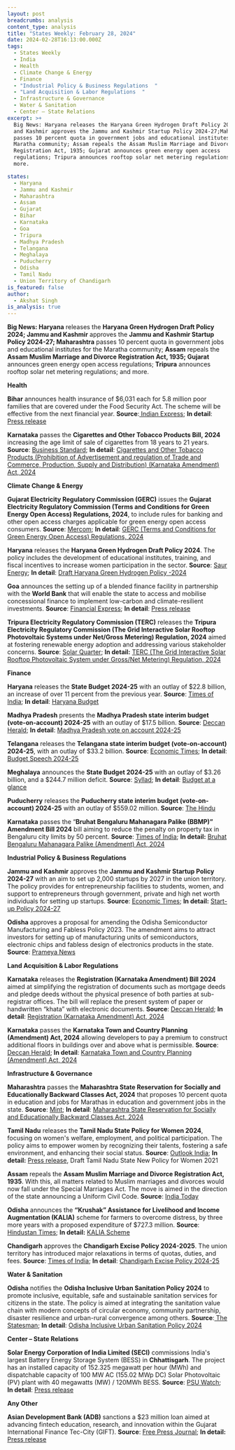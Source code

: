 ```yaml
---
layout: post
breadcrumbs: analysis
content_type: analysis
title: "States Weekly: February 28, 2024"
date: 2024-02-28T16:13:00.000Z
tags:
  - States Weekly
  - India
  - Health 
  - Climate Change & Energy
  - Finance
  - "Industrial Policy & Business Regulations  "
  - "Land Acquisition & Labor Regulations  "
  - Infrastructure & Governance 
  - Water & Sanitation
  - Center – State Relations 
excerpt: >+
  Big News: Haryana releases the Haryana Green Hydrogen Draft Policy 2024; Jammu
  and Kashmir approves the Jammu and Kashmir Startup Policy 2024-27;Maharashtra
  passes 10 percent quota in government jobs and educational institutes for the
  Maratha community; Assam repeals the Assam Muslim Marriage and Divorce
  Registration Act, 1935; Gujarat announces green energy open access
  regulations; Tripura announces rooftop solar net metering regulations; and
  more.

states:
  - Haryana
  - Jammu and Kashmir
  - Maharashtra
  - Assam
  - Gujarat
  - Bihar
  - Karnataka
  - Goa
  - Tripura
  - Madhya Pradesh
  - Telangana
  - Meghalaya
  - Puducherry
  - Odisha
  - Tamil Nadu
  - Union Territory of Chandigarh
is_featured: false
author:
  - Akshat Singh
is_analysis: true
---
```

**Big News: Haryana** releases the **Haryana Green Hydrogen Draft Policy 2024; Jammu and Kashmir** approves the **Jammu and Kashmir Startup Policy 2024-27; Maharashtra** passes 10 percent quota in government jobs and educational institutes for the Maratha community; **Assam** repeals the **Assam Muslim Marriage and Divorce Registration Act, 1935; Gujarat** announces green energy open access regulations; **Tripura** announces rooftop solar net metering regulations; and more.



**Health** 

**Bihar** announces health insurance of $6,031 each for 5.8 million poor families that are covered under the Food Security Act. The scheme will be effective from the next financial year. **Source**:[ Indian Express](https://indianexpress.com/article/cities/patna/bihar-government-rs-5-lakh-health-insurance-to-58-lakh-families-under-food-security-scheme-9173749/); **In detail**: [Press release](https://newsonair.gov.in/News?title=Bihar-Govt-decides-to-provide-free-treatment-up-to-Rs-5-lakh-to-all-Ration-Card-holders&id=437840)



**Karnataka** passes the **Cigarettes and Other Tobacco Products Bill, 2024** increasing the age limit of sale of cigarettes from 18 years to 21 years. **Source**: [Business Standard](https://www.business-standard.com/industry/news/karnataka-govt-passes-bill-to-set-age-limit-for-sale-of-cigarettes-to-21-124022200066_1.html); **In detail**: [Cigarettes and Other Tobacco Products (Prohibition of Advertisement and regulation of Trade and Commerce, Production, Supply and Distribution) (Karnataka Amendment) Act, 2024](https://kla.kar.nic.in/assembly/bills/bill1630_16.pdf)



**Climate Change & Energy**

**Gujarat Electricity Regulatory Commission (GERC)** issues the **Gujarat Electricity Regulatory Commission (Terms and Conditions for Green Energy Open Access) Regulations, 2024**, to include rules for banking and other open access charges applicable for green energy open access consumers. **Source**: [Mercom](https://www.mercomindia.com/gujarat-rules-green-open-access); **In detail**: [GERC (Terms and Conditions for Green Energy Open Access) Regulations, 2024](https://gercin.org/wp-content/uploads/2024/02/GERC-Terms-and-Conditions-for-Green-Energy-Open-Access-Regulations2024.pdf)



**Haryana** releases the **Haryana Green Hydrogen Draft Policy 2024**. The policy includes the development of educational institutes, training, and fiscal incentives to increase women participation in the sector. **Source**: [Saur Energy](https://www.saurenergy.com/solar-energy-news/draft-haryana-green-hydrogen-policy-aims-to-bring-gender-parity); **In detail**: [Draft Haryana Green Hydrogen Policy -2024](http://www.indiaenvironmentportal.org.in/files/file/draft%20haryana%20green%20hydrogen%20policy%202024.pdf)

[](http://www.indiaenvironmentportal.org.in/files/file/draft%20haryana%20green%20hydrogen%20policy%202024.pdf)

**Goa** announces the setting up of a blended finance facility in partnership with the **World Bank** that will enable the state to access and mobilise concessional finance to implement low-carbon and climate-resilient investments. **Source**: [Financial Express](https://www.financialexpress.com/business/sustainability-goa-government-world-bank-collaborate-for-blended-finance-facility-for-climate-resilience-3399873/); **In detail**: [Press release](https://dip.goa.gov.in/2024/02/20/goa-govt-sets-up-blended-finance-facility-for-climate-resilience/)



**Tripura Electricity Regulatory Commission (TERC)** releases the **Tripura Electricity Regulatory Commission (The Grid Interactive Solar Rooftop Photovoltaic Systems under Net/Gross Metering) Regulation, 2024** aimed at fostering renewable energy adoption and addressing various stakeholder concerns. **Source**: [Solar Quarter](https://solarquarter.com/2024/02/23/tripura-introduces-draft-regulation-2024-for-grid-interactive-solar-rooftop-photovoltaic-systems-under-net-gross-metering/); **In detail:** [TERC (The Grid Interactive Solar Rooftop Photovoltaic System under Gross/Net Metering) Regulation, 2024](https://terc.tripura.gov.in/sites/default/files/%5bDraft%5dTERC%20(The%20Grid%20Interactive%20Solar%20Rooftop%20Photovoltaic%20System%20under%20Gross%20or%20Net%20Metering)%20Regulation,%202024.pdf)



**Finance**

**Haryana** releases the **State Budget 2024-25** with an outlay of $22.8 billion, an increase of over 11 percent from the previous year. **Source**: [Times of India](https://timesofindia.indiatimes.com/city/chandigarh/haryana-budget-cm-manohar-lal-khattar-proposes-rs-189-lakh-crore-for-2024-25/articleshow/107935563.cms); **In detail**: [Haryana Budget](https://cdnbbsr.s3waas.gov.in/s386e78499eeb33fb9cac16b7555b50767/uploads/2024/02/20240223851992219.pdf)

[](https://cdnbbsr.s3waas.gov.in/s386e78499eeb33fb9cac16b7555b50767/uploads/2024/02/20240223851992219.pdf)

**Madhya Pradesh** presents the **Madhya Pradesh state interim budget (vote-on-account) 2024-25** with an outlay of $17.5 billion. **Source**: [Deccan Herald](https://www.deccanherald.com/india/madhya-pradesh/madhya-pradesh-tables-first-state-budget-under-cm-mohan-yadav-2891270); **In detail**: [Madhya Pradesh vote on account 2024-25](https://finance.mp.gov.in/uploads/budget/%E0%A4%B2%E0%A5%87%E0%A4%96%E0%A4%BE%E0%A4%A8%E0%A5%81%E0%A4%A6%E0%A4%BE%E0%A4%A8_2024-25.pdf)



**Telangana** releases the **Telangana state interim budget (vote-on-account) 2024-25**, with an outlay of $33.2 billion. **Source**: [Economic Times](https://economictimes.indiatimes.com/news/india/telangana-budget-highlights-rs-29669-cr-for-capex-rs-53196-cr-for-six-poll-guarantees/articleshow/107579610.cms); **In detail**: [Budget Speech 2024-25](https://www.telangana.gov.in/wp-content/uploads/2024/02/Budget-Speech-English-2024-25.pdf)



**Meghalaya** announces the **State Budget 2024-25** with an outlay of $3.26 billion, and a $244.7 million deficit. **Source**: [Syllad](https://www.syllad.com/meghalaya-cm-presents-rs-2029-cr-deficit-budget/); **In detail**: [Budget at a glance](https://megfinance.gov.in/budget_documents/2024-2025/others/budget-at-a-glance.pdf)



**Puducherry** releases the **Puducherry state interim budget (vote-on-account) 2024-25** with an outlay of $559.02 million. **Source**: [The Hindu](https://www.thehindu.com/news/cities/puducherry/puducherry-assembly-passes-vote-on-account-of-4634-crore-for-2024-25/article67873997.ece)



**Karnataka** passes the “**Bruhat Bengaluru Mahanagara Palike (BBMP)” Amendment Bill 2024** bill aiming to reduce the penalty on property tax in Bengaluru city limits by 50 percent. **Source**: [Times of India](https://timesofindia.indiatimes.com/india/karnataka-assembly-passes-bill-slashing-penalty-on-property-tax-in-bengaluru-by-50/articleshow/107870488.cms); **In detail:** [Bruhat Bengaluru Mahanagara Palike (Amendment) Act, 2024](https://kla.kar.nic.in/assembly/bills/bill1630_6.pdf)



**Industrial Policy & Business Regulations**  

**Jammu and Kashmir** approves the **Jammu and Kashmir Startup Policy 2024-27** with an aim to set up 2,000 startups by 2027 in the union territory. The policy provides for entrepreneurship facilities to students, women, and support to entrepreneurs through government, private and high net worth individuals for setting up startups. **Source**: [Economic Times](https://economictimes.indiatimes.com/tech/startups/new-startup-policy-approved-in-jk/articleshow/107918858.cms); **In detail:** [Start-up Policy 2024-27](https://jkindustriescommerce.nic.in/Orders%202024/29%20IND%20OF%202024.pdf)



**Odisha** approves a proposal for amending the Odisha Semiconductor Manufacturing and Fabless Policy 2023. The amendment aims to attract investors for setting up of manufacturing units of semiconductors, electronic chips and fabless design of electronics products in the state. **Source**: [Prameya News](https://www.prameyanews.com/amendment-of-odisha-semiconductor-policy-gets-cabinet-nod)



**Land Acquisition & Labor Regulations**  

**Karnataka** releases the **Registration (Karnataka Amendment) Bill 2024** aimed at simplifying the registration of documents such as mortgage deeds and pledge deeds without the physical presence of both parties at sub-registrar offices. The bill will replace the present system of paper or handwritten “khata” with electronic documents. **Source**: [Deccan Herald](https://www.deccanherald.com/india/karnataka/state-passes-new-bill-to-prevent-illegal-layouts-in-urban-areas-2904405); **In detail**: [Registration (Karnataka Amendment) Act, 2024](https://kla.kar.nic.in/assembly/bills/bill1630_20.pdf)



**Karnataka** passes the **Karnataka Town and Country Planning (Amendment) Act, 2024** allowing developers to pay a premium to construct additional floors in buildings over and above what is permissible. **Source**: [Deccan Herald](https://www.deccanherald.com/india/karnataka/realty-windfall-likely-as-karnataka-assembly-passes-premium-far-bill-2902725); **In detail**: [Karnataka Town and Country Planning (Amendment) Act, 2024](https://kla.kar.nic.in/assembly/bills/bill1630_7.pdf)



**Infrastructure & Governance** 

**Maharashtra** passes the **Maharashtra State Reservation for Socially and Educationally Backward Classes Act, 2024** that proposes 10 percent quota in education and jobs for Marathas in education and government jobs in the state. **Source**: [Mint](https://www.livemint.com/politics/maratha-reservation-bill-for-10-per-cent-quota-in-education-jobs-passed-in-maharashtra-11708418151004.html); **In detail**: [Maharashtra State Reservation for Socially and Educationally Backward Classes Act, 2024](https://acrobat.adobe.com/id/urn:aaid:sc:VA6C2:fdc2be5d-ee85-4069-898a-99d6f99cfa09)



**Tamil Nadu** releases the **Tamil Nadu State Policy for Women 2024**, focusing on women's welfare, employment, and political participation. The policy aims to empower women by recognizing their talents, fostering a safe environment, and enhancing their social status. **Source**: [Outlook India](https://www.outlookindia.com/national/tamil-nadu-unveils-10-year-womens-welfare-policy-focus-on-empowerment-and-equality); **In detail:** [Press release](https://cms.tn.gov.in/sites/default/files/press_release/pr210224_336.pdf), Draft Tamil Nadu State New Policy for Women 2021



**Assam** repeals the **Assam Muslim Marriage and Divorce Registration Act, 1935**. With this, all matters related to Muslim marriages and divorces would now fall under the Special Marriages Act. The move is aimed in the direction of the state announcing a Uniform Civil Code. **Source**: [India Today](https://www.indiatoday.in/india/story/assam-repeals-muslim-marriage-and-divorce-registration-act-uniform-civil-code-2506409-2024-02-23)



**Odisha** announces the **“Krushak” Assistance for Livelihood and Income Augmentation (KALIA)** scheme for farmers to overcome distress, by three more years with a proposed expenditure of $727.3 million. **Source**: [Hindustan Times](https://www.hindustantimes.com/cities/others/kalia-scheme-for-farmers-extended-by-3-years-in-odisha-announces-state-cabinet-101708660199747.html); **In detail:** [KALIA Scheme](https://acrobat.adobe.com/id/urn:aaid:sc:VA6C2:dbbb87a0-af81-4320-aaeb-99ae54c5f425)



**Chandigarh** approves the **Chandigarh Excise Policy 2024-2025**. The union territory has introduced major relaxations in terms of quotas, duties, and fees. **Source**: [Times of India](https://timesofindia.indiatimes.com/city/chandigarh/ut-nod-to-excise-policy-gives-relaxations/articleshow/107898749.cms); **In detail**: [Chandigarh Excise Policy 2024-25](http://etdut.gov.in/ExciseOnline/img/excise/ExcisePolicy2024_25.pdf)



**Water & Sanitation**

**Odisha** notifies the **Odisha Inclusive Urban Sanitation Policy 2024** to promote inclusive, equitable, safe and sustainable sanitation services for citizens in the state. The policy is aimed at integrating the sanitation value chain with modern concepts of circular economy, community partnership, disaster resilience and urban-rural convergence among others. **Source**:[ The Statesman](https://www.thestatesman.com/india/odisha-issues-gazette-notification-for-policy-to-improve-urban-sanitation-1503271008.html); **In detail**: [Odisha Inclusive Urban Sanitation Policy 2024](https://urban.odisha.gov.in/sites/default/files/2024-01/OIUSP%20Report%2029-1-24_Digital_removed.pdf)



**Center – State Relations** 

**Solar Energy Corporation of India Limited (SECI)** commissions India's largest Battery Energy Storage System (BESS) in **Chhattisgarh**. The project has an installed capacity of 152.325 megawatt per hour (MWh) and dispatchable capacity of 100 MW AC (155.02 MWp DC) Solar Photovoltaic (PV) plant with 40 megawatts (MW) / 120MWh BESS. **Source**: [PSU Watch](https://psuwatch.com/newsupdates/seci-unveils-indias-largest-solar-battery-project-in-chhattisgarh); **In detail**: [Press release](https://pib.gov.in/PressReleaseIframePage.aspx?PRID=2008681)



**Any Other**

**Asian Development Bank (ADB)** sanctions a $23 million loan aimed at advancing fintech education, research, and innovation within the Gujarat International Finance Tec-City (GIFT). **Source**: [Free Press Journal](https://www.freepressjournal.in/india/asian-development-bank-funds-23-million-loan-for-fintech-education-innovation-at-gujarats-gift-city); **In detail:** [Press release](https://www.adb.org/news/adb-boost-fintech-gujarat-india)
